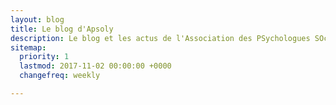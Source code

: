 ```yaml
---
layout: blog
title: Le blog d'Apsoly
description: Le blog et les actus de l'Association des PSychologues SOciaux.ales LYonnaise
sitemap:
  priority: 1
  lastmod: 2017-11-02 00:00:00 +0000
  changefreq: weekly

---
```

